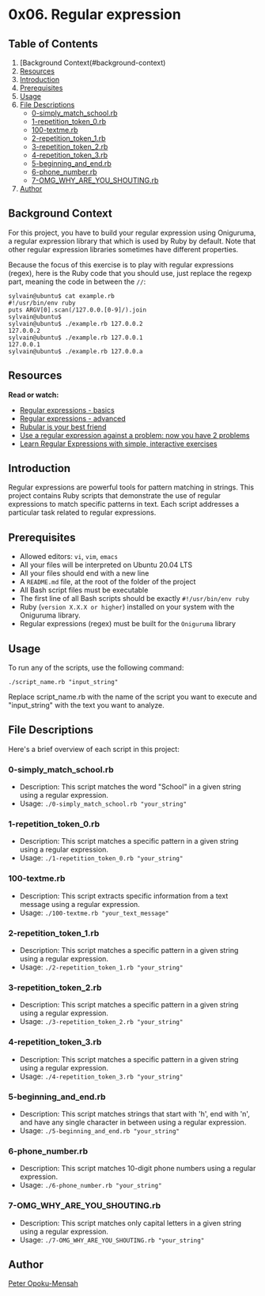 # 0x06. Regular expression

## Table of Contents

1. [Background Context(#background-context)
2. [Resources](#resources)
3. [Introduction](#introduction)
4. [Prerequisites](#prerequisites)
5. [Usage](#usage)
6. [File Descriptions](#file-descriptions)
    - [0-simply_match_school.rb](#0-simply_match_schoolrb)
    - [1-repetition_token_0.rb](#1-repetition_token_0rb)
    - [100-textme.rb](#100-textmerb)
    - [2-repetition_token_1.rb](#2-repetition_token_1rb)
    - [3-repetition_token_2.rb](#3-repetition_token_2rb)
    - [4-repetition_token_3.rb](#4-repetition_token_3rb)
    - [5-beginning_and_end.rb](#5-beginning_and_endrb)
    - [6-phone_number.rb](#6-phone_numberrb)
    - [7-OMG_WHY_ARE_YOU_SHOUTING.rb](#7-omg_why_are_you_shoutingrb)
7. [Author](#author)

## Background Context

For this project, you have to build your regular expression using Oniguruma, a regular expression library that which is used by Ruby by default. Note that other regular expression libraries sometimes have different properties.

Because the focus of this exercise is to play with regular expressions (regex), here is the Ruby code that you should use, just replace the regexp part, meaning the code in between the `//`:

```
sylvain@ubuntu$ cat example.rb
#!/usr/bin/env ruby
puts ARGV[0].scan(/127.0.0.[0-9]/).join
sylvain@ubuntu$
sylvain@ubuntu$ ./example.rb 127.0.0.2
127.0.0.2
sylvain@ubuntu$ ./example.rb 127.0.0.1
127.0.0.1
sylvain@ubuntu$ ./example.rb 127.0.0.a
```

## Resources

**Read or watch:**

* [Regular expressions - basics](https://www.slideshare.net/neha_jain/introducing-regular-expressions)
* [Regular expressions - advanced](https://www.slideshare.net/neha_jain/advanced-regular-expressions-80296518)
* [Rubular is your best friend](https://rubular.com/)
* [Use a regular expression against a problem: now you have 2 problems](https://blog.codinghorror.com/regular-expressions-now-you-have-two-problems/)
* [Learn Regular Expressions with simple, interactive exercises](https://regexone.com/)

## Introduction

Regular expressions are powerful tools for pattern matching in strings. This project contains Ruby scripts that demonstrate the use of regular expressions to match specific patterns in text. Each script addresses a particular task related to regular expressions.

## Prerequisites

* Allowed editors: `vi`, `vim`, `emacs`
* All your files will be interpreted on Ubuntu 20.04 LTS
* All your files should end with a new line
* A `README.md` file, at the root of the folder of the project
* All Bash script files must be executable
* The first line of all Bash scripts should be exactly `#!/usr/bin/env ruby`
* Ruby (`version X.X.X or higher`) installed on your system with the Oniguruma library.
* Regular expressions (regex) must be built for the `Oniguruma` library

## Usage

To run any of the scripts, use the following command:

```
./script_name.rb "input_string"
```

Replace script_name.rb with the name of the script you want to execute and "input_string" with the text you want to analyze.

## File Descriptions

Here's a brief overview of each script in this project:

### 0-simply_match_school.rb

- Description: This script matches the word "School" in a given string using a regular expression.
- Usage: `./0-simply_match_school.rb "your_string"`

### 1-repetition_token_0.rb

- Description: This script matches a specific pattern in a given string using a regular expression.
- Usage: `./1-repetition_token_0.rb "your_string"`

### 100-textme.rb

- Description: This script extracts specific information from a text message using a regular expression.
- Usage: `./100-textme.rb "your_text_message"`

### 2-repetition_token_1.rb

- Description: This script matches a specific pattern in a given string using a regular expression.
- Usage: `./2-repetition_token_1.rb "your_string"`

### 3-repetition_token_2.rb

- Description: This script matches a specific pattern in a given string using a regular expression.
- Usage: `./3-repetition_token_2.rb "your_string"`

### 4-repetition_token_3.rb

- Description: This script matches a specific pattern in a given string using a regular expression.
- Usage: `./4-repetition_token_3.rb "your_string"`

### 5-beginning_and_end.rb

- Description: This script matches strings that start with 'h', end with 'n', and have any single character in between using a regular expression.
- Usage: `./5-beginning_and_end.rb "your_string"`

### 6-phone_number.rb

- Description: This script matches 10-digit phone numbers using a regular expression.
- Usage: `./6-phone_number.rb "your_string"`

### 7-OMG_WHY_ARE_YOU_SHOUTING.rb

- Description: This script matches only capital letters in a given string using a regular expression.
- Usage: `./7-OMG_WHY_ARE_YOU_SHOUTING.rb "your_string"`

## Author

[Peter Opoku-Mensah](https://github.com/deezyfg)